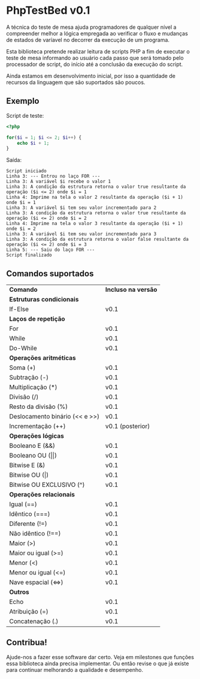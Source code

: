 # PhpTestBed v0.1

A técnica do teste de mesa ajuda programadores de qualquer nível a compreender
melhor a lógica empregada ao verificar o fluxo e mudanças de estados de varíavel
no decorrer da execução de um programa.

Esta biblioteca pretende realizar leitura de scripts PHP a fim de executar o
teste de mesa informando ao usuário cada passo que será tomado pelo processador
de script, do início até a conclusão da execução do script.

Ainda estamos em desenvolvimento inicial, por isso a quantidade de recursos da
linguagem que são suportados são poucos.

## Exemplo

Script de teste:
```php
<?php

for($i = 1; $i <= 2; $i++) {
    echo $i + 1;
}
```

Saída:
```
Script iniciado
Linha 3: --- Entrou no laço FOR ---
Linha 3: A variável $i recebe o valor 1
Linha 3: A condição da estrutura retorna o valor true resultante da operação ($i <= 2) onde $i = 1
Linha 4: Imprime na tela o valor 2 resultante da operação ($i + 1) onde $i = 1
Linha 3: A variável $i tem seu valor incrementado para 2
Linha 3: A condição da estrutura retorna o valor true resultante da operação ($i <= 2) onde $i = 2
Linha 4: Imprime na tela o valor 3 resultante da operação ($i + 1) onde $i = 2
Linha 3: A variável $i tem seu valor incrementado para 3
Linha 3: A condição da estrutura retorna o valor false resultante da operação ($i <= 2) onde $i = 3
Linha 5: --- Saiu do laço FOR ---
Script finalizado
```

## Comandos suportados

<table>
    <tr>
        <td><b>Comando</b></td>
        <td><b>Incluso na versão</b></td>
    </tr>
	<tr>
    	<td colspan="2">
    		<b>Estruturas condicionais</b>
    	</td>
    </tr>
	<tr>
    	<td>If-Else</td>
    	<td>v0.1</td>
	</tr>
  	<tr>
    <td colspan="2"><b>Laços de repetição</b></td>
  	</tr>
    <tr>
    <td>For</td>
    <td>v0.1</td>
    </tr>
    <tr>
    <td>While</td>
    <td>v0.1</td>
    </tr>
    <tr>
    <td>Do-While</td>
    <td>v0.1</td>
    </tr>
    <tr>
    <td colspan="2"><b>Operações aritméticas</b></td>
  	</tr>
    <tr>
    <td>Soma (+)</td>
    <td>v0.1</td>
    </tr>
    <tr>
    <td>Subtração (-)</td>
    <td>v0.1</td>
    </tr>
    <tr>
    <td>Multiplicação (*)</td>
    <td>v0.1</td>
    </tr>
    <tr>
    <td>Divisão (/)</td>
    <td>v0.1</td>
    </tr>
    <tr>
    <td>Resto da divisão (%)</td>
    <td>v0.1</td>
    </tr>
    <tr>
    <td>Deslocamento binário (&lt;&lt; e &gt;&gt;)</td>
    <td>v0.1</td>
    </tr>
    <tr>
    <td>Incrementação (++)</td>
    <td>v0.1 (posterior)</td>
    </tr>
    <tr>
    <td colspan="2"><b>Operações lógicas</b></td>
    </tr>
    <tr>
    <td>Booleano E (&amp;&amp;)</td>
    <td>v0.1</td>
    </tr>
    <tr>
    <td>Booleano OU (||)</td>
    <td>v0.1</td>
    </tr>
    <tr>
    <td>Bitwise E (&amp;)</td>
    <td>v0.1</td>
    </tr>
    <tr>
    <td>Bitwise OU (|)</td>
    <td>v0.1</td>
    </tr>
    <tr>
    <td>Bitwise OU EXCLUSIVO (^)</td>
    <td>v0.1</td>
    </tr>
    <tr>
    <td colspan="2"><b>Operações relacionais</b></td>
    </tr>
    <tr>	
    <td>Igual (==)</td>
    <td>v0.1</td>
    </tr>
    <tr>	
    <td>Idêntico (===)</td>
    <td>v0.1</td>
    </tr>
    <tr>	
    <td>Diferente (!=)</td>
    <td>v0.1</td>
    </tr>
    <tr>	
    <td>Não idêntico (!==)</td>
    <td>v0.1</td>
    </tr>
    <tr>	
    <td>Maior (&gt;)</td>
    <td>v0.1</td>
    </tr>
    <tr>	
    <td>Maior ou igual (&gt;=)</td>
    <td>v0.1</td>
    </tr>
    <tr>	
    <td>Menor (&lt;)</td>
    <td>v0.1</td>
    </tr>
    <tr>	
    <td>Menor ou igual (&lt;=)</td>
    <td>v0.1</td>
    </tr>
    <tr>	
    <td>Nave espacial (&lt;=&gt;)</td>
    <td>v0.1</td>
    </tr>	
    <tr>
    <td colspan="2"><b>Outros</b></td>
    </tr>
    <tr>	
    <td>Echo</td>
    <td>v0.1</td>
    </tr>
    <tr>
    <td>Atribuição (=)</td>
    <td>v0.1</td>
    </tr>
    <tr>
    <td>Concatenação (.)</td>
    <td>v0.1</td>
    </tr>
    </table>


## Contribua!

Ajude-nos a fazer esse software dar certo. Veja em milestones que funções essa
biblioteca ainda precisa implementar. Ou então revise o que já existe para
continuar melhorando a qualidade e desempenho.